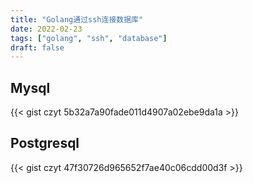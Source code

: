 ```yaml
---
title: "Golang通过ssh连接数据库"
date: 2022-02-23
tags: ["golang", "ssh", "database"]
draft: false
---
```


## Mysql
{{< gist czyt 5b32a7a90fade011d4907a02ebe9da1a >}}
## Postgresql
{{< gist czyt 47f30726d965652f7ae40c06cdd00d3f >}}